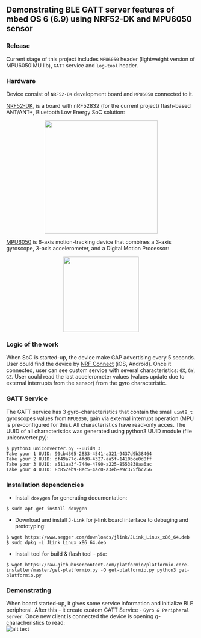 ## Demonstrating BLE GATT server features of mbed OS 6 (6.9) using NRF52-DK and MPU6050 sensor


### Release
Current stage of this project includes ``MPU6050`` header (lightweight version of MPU6050IMU lib), ``GATT`` service and ``log-tool`` header.


### Hardware
Device consist of ``NRF52-DK`` development board and ``MPU6050`` connected to it. 

[NRF52-DK](https://www.nordicsemi.com/Products/Development-hardware/nrf52-dk), is a board with nRF52832 (for the current project) flash-based ANT/ANT+, Bluetooth Low Energy SoC solution:

<p align="center">
    <img src="https://infocenter.nordicsemi.com/topic/ug_nrf52832_dk/UG/nrf52_DK/images/nrf52_dk_kit_content.png"
        height="300">
</p>

[MPU6050](https://invensense.tdk.com/wp-content/uploads/2015/02/MPU-6000-Register-Map1.pdf) is 6-axis motion-tracking device that combines a 3-axis gyroscope, 3-axis accelerometer, and a Digital Motion Processor:

<p align="center">
    <img src="https://3d-diy.ru/upload/resize_cache/webp/upload/medialibrary/46c/mpu-6050-01.webp"
        height="200">
</p>


### Logic of the work
When SoC is started-up, the device make GAP advertising every 5 seconds. User could find the device by [NRF Connect](https://www.nordicsemi.com/Products/Development-tools/nrf-connect-for-desktop) (iOS, Android). Once it connected, user can see custom service with several characteristics: ``GX``, ``GY``, ``GZ``. User could read the last accelerometer values (values update due to external interrupts from the sensor) from the gyro characteristic.


### GATT Service
The GATT service has 3 gyro-characteristics that contain the small ``uint8_t`` gyroscopes values from ``MPU6050``, gain via external interrupt operation (MPU is pre-configured for this). All characteristics have read-only acces. The UUID of all characteristics was generated using python3 UUID module (file uniconverter.py):
```
$ python3 uniconverter.py --uuidN 3
Take your 1 UUID: 90cb4365-2833-4541-a321-9437d9b38464
Take your 2 UUID: df49a77c-4fd8-4327-aa5f-1410bce0d0ff
Take your 3 UUID: a511aa3f-744e-4790-a225-8553838aa6ac
Take your 4 UUID: 8c852eb9-8ec5-4ac0-a3eb-e9c375fbc756
```


### Installation dependencies

* Install ``doxygen`` for generating documentation:
```
$ sudo apt-get install doxygen
```
* Download and install ``J-Link`` for j-link board interface to debuging and prototyping:
```
$ wget https://www.segger.com/downloads/jlink/JLink_Linux_x86_64.deb
$ sudo dpkg -i JLink_Linux_x86_64.deb
``` 
* Install tool for build & flash tool - ``pio``: 
```
$ wget https://raw.githubusercontent.com/platformio/platformio-core-installer/master/get-platformio.py -O get-platformio.py python3 get-platformio.py
```


### Demonstrating

When board started-up, it gives some service information and initialize BLE peripheral. After this - it create custom GATT Service - ``Gyro & Peripheral Server``. Once new client is connected the device is opening g-characheristics to read:  
![alt text](https://github.com/kvant666ubl/NRF-Gyro-Demo/blob/master/demo.png?raw=true)